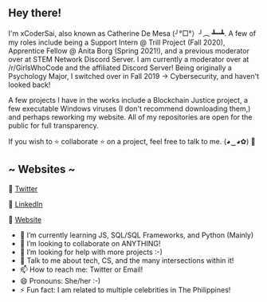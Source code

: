 ## Hey there!

I'm xCoderSai, also known as Catherine De Mesa (╯°□°）╯︵ ┻━┻. A few of my roles include being a Support Intern @ Trill Project (Fall 2020), Apprentice Fellow @ Anita Borg (Spring 2021!), and a previous moderator over at STEM Network Discord Server. I am currently a moderator over at /r/GirlsWhoCode and the affiliated Discord Server!
Being originally a Psychology Major, I switched over in Fall 2019 -> Cybersecurity, and haven't looked back!

A few projects I have in the works include a Blockchain Justice project, a few executable Windows viruses (I don't recommend downloading them,) and perhaps reworking my website. All of my repositories are open for the public for full transparency. 

If you wish to ⭐ collaborate ⭐ on a project, feel free to talk to me. (◕‿◕✿) 🥰

## ~ Websites ~

🐧 [Twitter](https://twitter.com/CatieSai)

🧐 [LinkedIn](https://www.linkedin.com/in/catiesai/)

🦋 [Website](https://xcodersai.github.io/Site/main.html)

- 🌱 I’m currently learning JS, SQL/SQL Frameworks, and Python (Mainly)
- 👯 I’m looking to collaborate on ANYTHING! 
- 🤔 I’m looking for help with more projects :-)
- 💬 Talk to me about tech, CS, and the many intersections within it!
- 📫 How to reach me: Twitter or Email!
- 😄 Pronouns: She/her :-)
- ⚡ Fun fact: I am related to multiple celebrities in The Philippines!

